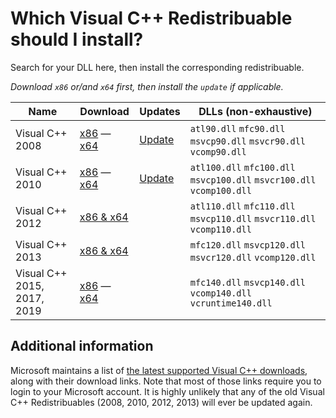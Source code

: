 # Which **Visual C++ Redistribuable** should I install?

Search for your DLL here, then install the corresponding redistribuable.

*Download `x86` or/and `x64` first, then install the `update` if applicable.*

| Name | Download | Updates | DLLs (non-exhaustive) |
|--| -- | -- |--|
| Visual C++ 2008 | [x86](https://www.microsoft.com/en-us/download/details.aspx?id=29) — [x64](https://www.microsoft.com/en-us/download/details.aspx?id=15336) | [Update](https://www.microsoft.com/en-us/download/details.aspx?id=26368) | `atl90.dll` `mfc90.dll` `msvcp90.dll` `msvcr90.dll` `vcomp90.dll` |
| Visual C++ 2010 | [x86](https://www.microsoft.com/en-us/download/details.aspx?id=8328) — [x64](https://www.microsoft.com/en-us/download/details.aspx?id=13523) | [Update](https://www.microsoft.com/en-us/download/details.aspx?id=26999) | `atl100.dll` `mfc100.dll` `msvcp100.dll` `msvcr100.dll` `vcomp100.dll` |
| Visual C++ 2012 | [x86 & x64](https://www.microsoft.com/en-us/download/details.aspx?id=30679) | | `atl110.dll` `mfc110.dll` `msvcp110.dll` `msvcr110.dll` `vcomp110.dll` |
| Visual C++ 2013 | [x86 & x64](https://www.microsoft.com/en-us/download/details.aspx?id=40784) | | `mfc120.dll` `msvcp120.dll` `msvcr120.dll` `vcomp120.dll` |
| Visual C++ 2015, 2017, 2019 | [x86](https://aka.ms/vs/16/release/vc_redist.x86.exe) — [x64](https://aka.ms/vs/16/release/vc_redist.x64.exe) | | `mfc140.dll` `msvcp140.dll` `vcomp140.dll` `vcruntime140.dll` |

## Additional information

Microsoft maintains a list of [the latest supported Visual C++ downloads](https://support.microsoft.com/en-us/help/2977003/the-latest-supported-visual-c-downloads), along with their download links. Note that most of those links require you to login to your Microsoft account. It is highly unlikely that any of the old Visual C++ Redistribuables (2008, 2010, 2012, 2013) will ever be updated again.
